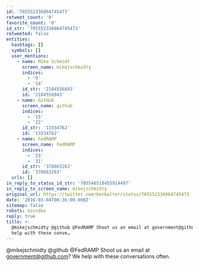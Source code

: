 ```yaml
---
id: '705552336064745473'
retweet_count: '0'
favorite_count: '0'
id_str: '705552336064745473'
retweeted: false
entities:
  hashtags: []
  symbols: []
  user_mentions:
    - name: Mike Schmidt
      screen_name: mikejschmidty
      indices:
        - '0'
        - '14'
      id_str: '2184556843'
      id: '2184556843'
    - name: GitHub
      screen_name: github
      indices:
        - '15'
        - '22'
      id_str: '13334762'
      id: '13334762'
    - name: FedRAMP
      screen_name: FedRAMP
      indices:
        - '23'
        - '31'
      id_str: '378663263'
      id: '378663263'
  urls: []
in_reply_to_status_id_str: '705546518455914497'
in_reply_to_screen_name: mikejschmidty
original_url: https://twitter.com/benbalter/status/705552336064745473
date: '2016-03-04T00:36:00.000Z'
sitemap: false
robots: noindex
reply: true
title: >-
  @mikejschmidty @github @FedRAMP Shoot us an email at government@github.com? We
  help with these conve…
---
```


@mikejschmidty @github @FedRAMP Shoot us an email at government@github.com? We help with these conversations often.